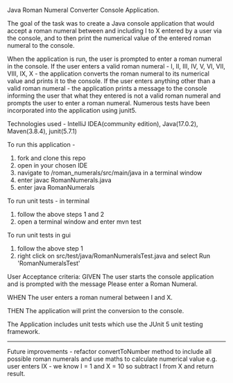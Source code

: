 Java Roman Numeral Converter Console Application.

The goal of the task was to create a Java console application that would accept a roman numeral 
between and including I to X entered by a user via the console, and to then print the numerical value
of the entered roman numeral to the console.

When the application is run, the user is prompted to enter a roman numeral in the console.
If the user enters a valid roman numeral - I, II, III, IV, V, VI, VII, VIII, IX, X -
the application converts the roman numeral to its numerical value and prints it to the console.
If the user enters anything other than a valid roman numeral - the application prints a message
to the console informing the user that what they entered is not a valid roman numeral and prompts
the user to enter a roman numeral.
Numerous tests have been incorporated into the application using junit5.

Technologies used - IntelliJ IDEA(community edition), Java(17.0.2), Maven(3.8.4), junit(5.7.1)

To run this application - 
1) fork and clone this repo
2) open in your chosen IDE
3) navigate to /roman_numerals/src/main/java in a terminal window
4) enter javac RomanNumerals.java
5) enter java RomanNumerals

To run unit tests - in terminal
1) follow the above steps 1 and 2
2) open a terminal window and enter mvn test

To run unit tests in gui
1) follow the above step 1
2) right click on src/test/java/RomanNumeralsTest.java and select Run 'RomanNumeralsTest'

User Acceptance criteria:
GIVEN
The user starts the console application and is prompted with the message Please enter a Roman Numeral.

WHEN
The user enters a roman numeral between I and X.

THEN
The application will print the conversion to the console.

The Application includes unit tests which use the JUnit 5 unit testing framework.

-------------------------------------------------------
Future improvements -
refactor convertToNumber method to include all possible roman numerals and use maths to calculate numerical value
e.g. user enters IX - we know I = 1 and X = 10 so subtract I from X and return result.


